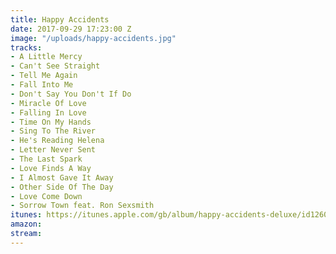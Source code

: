 ```yaml
---
title: Happy Accidents
date: 2017-09-29 17:23:00 Z
image: "/uploads/happy-accidents.jpg"
tracks:
- A Little Mercy
- Can't See Straight
- Tell Me Again
- Fall Into Me
- Don't Say You Don't If Do
- Miracle Of Love
- Falling In Love
- Time On My Hands
- Sing To The River
- He's Reading Helena
- Letter Never Sent
- The Last Spark
- Love Finds A Way
- I Almost Gave It Away
- Other Side Of The Day
- Love Come Down
- Sorrow Town feat. Ron Sexsmith
itunes: https://itunes.apple.com/gb/album/happy-accidents-deluxe/id1260644213?ls=1&&app=itunes&at=10lqoH&ct=LFV_b74a8b0c17d55db1ae8586bd6aab34ad
amazon: 
stream: 
---
```



